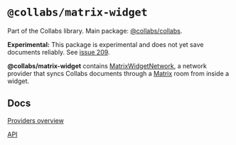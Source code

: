 # `@collabs/matrix-widget`

Part of the Collabs library. Main package: [@collabs/collabs](https://www.npmjs.com/package/@collabs/collabs).

**Experimental:** This package is experimental and does not yet save documents reliably. See [issue 209](https://github.com/composablesys/collabs/issues/209).

**@collabs/matrix-widget** contains [MatrixWidgetNetwork](https://collabs.readthedocs.io/en/latest/api/matrix-widget/classes/MatrixWidgetNetwork.html), a network provider that syncs Collabs documents through a [Matrix](https://matrix.org/) room from inside a widget.

## Docs

[Providers overview](https://collabs.readthedocs.io/en/latest/guide/providers.html)

[API](https://collabs.readthedocs.io/en/latest/api/matrix-widget)
